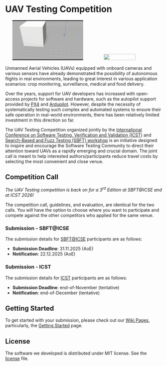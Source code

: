 # UAV Testing Competition

<p align="center">
  <img src="figures/uav1.gif" width="45%" height="45%"/>
  <img src="figures/uav2.gif" width="45%" height="45%"/>
</p>

Unmanned Aerial Vehicles (UAVs) equipped with onboard cameras and various sensors have already demonstrated the possibility of autonomous flights in real environments, leading to great interest in various application scenarios: crop monitoring, surveillance, medical and food delivery.

Over the years, support for UAV developers has increased with open-access projects for software and hardware, such as the autopilot support provided by [PX4](https://github.com/PX4/PX4-Autopilot) and [Ardupilot](https://github.com/ArduPilot/ardupilot).
However, despite the necessity of systematically testing such complex and automated systems to ensure their safe operation in real-world environments, there has been relatively limited investment in this direction so far.

The UAV Testing Competition organized jointly by the [International Conference on Software Testing, Verification and Validation (ICST)](https://conf.researchr.org/home/icst-2026) and [Search-Based and Fuzz Testing (SBFT) workshop](https://search-based-and-fuzz-testing.github.io/sbft26/) is an initiative designed to inspire and encourage the Software Testing Community to direct their attention toward UAVs as a rapidly emerging and crucial domain. The joint call is meant to help interested authors/participants reduce travel costs by selecting the most convenient and close venue.
  
## Competition Call

*The UAV Testing competition is back on for a 3<sup>rd</sup> Edition at SBFT@ICSE and at ICST 2026!*

The competition call, guidelines, and evaluation, are identical for the two calls.
You will have the option to choose where you want to participate and compete against the other competitors who applied for the same venue.

### Submission - SBFT@ICSE

The submission details for [SBFT@ICSE](https://search-based-and-fuzz-testing.github.io/sbft26/) participants are as follows:
- **Submission Deadline**: 31.11.2025 (AoE)
- **Notification**: 22.12.2025 (AoE)

### Submission - ICST

The submission details for [ICST](https://conf.researchr.org/home/icst-2026) participants are as follows:
- **Submission Deadline**: end-of-November (tentative)
- **Notification**: end-of-December (tentative)

<!-- ## Announcements

Wind! -->

## Getting Started

To get started with your submission, please check out our [Wiki Pages](https://github.com/skhatiri/UAV-Testing-Competition/wiki/Home), particularly, the [Getting Started](https://github.com/skhatiri/UAV-Testing-Competition/wiki/Getting-Started) page.



## License

The software we developed is distributed under MIT license. See the [license](./LICENSE.md) file.

